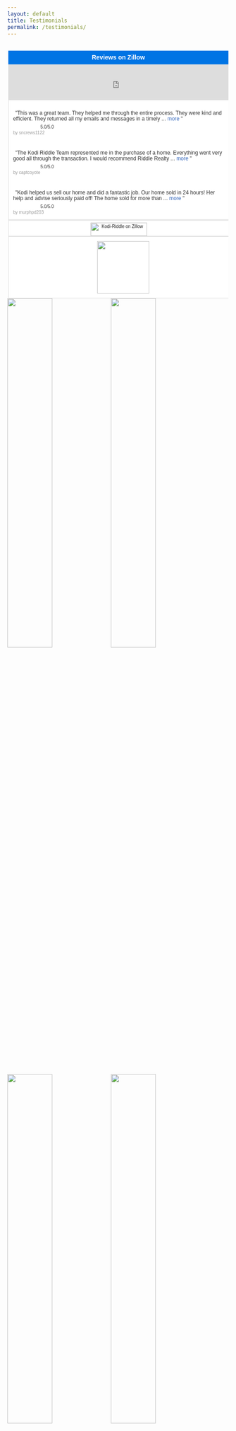 ```yaml
---
layout: default
title: Testimonials
permalink: /testimonials/
---
```

<br>
<div id="zillow-lender-reputation-large-widget" style="background-color: white; border: 0px none; color: #999999; font: normal normal normal 10px &quot;verdana&quot; , &quot;arial&quot; , sans-serif; height: auto; letter-spacing: 0px; line-height: 13px; margin: 0 auto; overflow: hidden; padding: 0px; text-align: center; text-indent: 0px; text-transform: none; width: 500px;">
<div style="background-color: #0074e4; border: 1px solid #0074e4; display: table-cell; height: 31px; overflow: hidden; text-align: center; vertical-align: middle; width: 500px;">
<div style="color: white; font-size: 14px; font-weight: bold; margin: 5px;">
Reviews on Zillow</div>
</div>
<div style="border-bottom: 1px solid #bdbabd; border-top: 0px none; border: 1px solid #dddddd; box-sizing: content-box; height: 78px; overflow: hidden; width: 500px;">
<iframe frameborder="0" height="78" scrolling="no" src="http://www.zillow.com/widgets/reputation/Rating.htm?did=rw-widget-container&amp;ezuid=X1-ZUyzx804bjax3d_1r7ky&amp;scrnname=Kodi-Riddle&amp;size=wide&amp;type=iframe&amp;zmod=true" style="display: block;" width="500"></iframe> </div>
<div style="border-width: 0px 1px 1px 1px; border: 1px solid #dddddd; box-sizing: content-box; overflow: hidden; width: 500px;">
<div id="review" style="padding: 10px;">
<span style="display: none;">2159797</span>
            <br />
<div style="text-align: left;">
<span style="color: #333333; font-size: 12px; font-weight: normal; margin: 0px 5px;">"This was a great team. They helped me through the entire process. They were kind and efficient. They returned all my emails and messages in a timely ... <a href="http://www.zillow.com/profile/Kodi-Riddle/Reviews/?review=2159797#{scrnnm=Kodi-Riddle}" style="color: #3366bb; cursor: pointer; font-size: 12px; font-weight: normal; text-decoration: none;" target="_blank"> more</a> "</span> </div>
<div style="margin-top: 5px; text-align: left;">
<div>
<img src="http://www.zillow.com/widgets/GetVersionedResource.htm?path=/static/images/rating-stars/rating-stars-500.png" style="border: 0px none; height: 11px; vertical-align: text-bottom; width: 57px;" /><span style="color: #333333; font-size: 10px; font-weight: normal; margin-left: 5px;">5.0/5.0</span> </div>
<div style="color: #999999; font-size: 10px; font-weight: normal;">
by <span id="reviewer">sncrews1122</span></div>
</div>
</div>
<div id="review" style="padding: 10px;">
<span style="display: none;">2151913</span>
            <br />
<div style="text-align: left;">
<span style="color: #333333; font-size: 12px; font-weight: normal; margin: 0px 5px;">"The Kodi Riddle Team represented me in the purchase of a home. Everything went very good all through the transaction. I would recommend Riddle Realty ... <a href="http://www.zillow.com/profile/Kodi-Riddle/Reviews/?review=2151913#{scrnnm=Kodi-Riddle}" style="color: #3366bb; cursor: pointer; font-size: 12px; font-weight: normal; text-decoration: none;" target="_blank"> more</a> "</span> </div>
<div style="margin-top: 5px; text-align: left;">
<div>
<img src="http://www.zillow.com/widgets/GetVersionedResource.htm?path=/static/images/rating-stars/rating-stars-500.png" style="border: 0px none; height: 11px; vertical-align: text-bottom; width: 57px;" /><span style="color: #333333; font-size: 10px; font-weight: normal; margin-left: 5px;">5.0/5.0</span> </div>
<div style="color: #999999; font-size: 10px; font-weight: normal;">
by <span id="reviewer">captcoyote</span></div>
</div>
</div>
<div id="review" style="padding: 10px;">
<span style="display: none;">2146011</span>
            <br />
<div style="text-align: left;">
<span style="color: #333333; font-size: 12px; font-weight: normal; margin: 0px 5px;">"Kodi helped us sell our home and did a fantastic job. Our home sold in 24 hours! Her help and advise seriously paid off! The home sold for more than ... <a href="http://www.zillow.com/profile/Kodi-Riddle/Reviews/?review=2146011#{scrnnm=Kodi-Riddle}" style="color: #3366bb; cursor: pointer; font-size: 12px; font-weight: normal; text-decoration: none;" target="_blank"> more</a> "</span> </div>
<div style="margin-top: 5px; text-align: left;">
<div>
<img src="http://www.zillow.com/widgets/GetVersionedResource.htm?path=/static/images/rating-stars/rating-stars-500.png" style="border: 0px none; height: 11px; vertical-align: text-bottom; width: 57px;" /><span style="color: #333333; font-size: 10px; font-weight: normal; margin-left: 5px;">5.0/5.0</span> </div>
<div style="color: #999999; font-size: 10px; font-weight: normal;">
by <span id="reviewer">murphpd203</span></div>
</div>
</div>
</div>
<div style="border-width: 0px 1px 1px; border: 1px solid #dddddd; box-sizing: content-box; overflow: hidden; width: 500px;">
<div style="margin: 5px 10px 0px;">
<span style="height: 30px; margin: 0px auto 5px; text-align: center; width: 128px;"> <span id="widgetFooterLink"><a href="http://www.zillow.com/profile/Kodi-Riddle/#{scrnnm=Kodi-Riddle}" style="text-decoration: none;" target="_blank"> <img alt="Kodi-Riddle on Zillow" src="http://www.zillow.com/widgets/GetVersionedResource.htm?path=/static/images/widgets/lender_reputation/zillow-expert_trsm.png" style="border: 0px none; height: 30px; width: 128px;" /> </a></span> </span> </div>
</div>
<div style="border-width: 0px 1px 1px; border: 1px solid #dddddd; overflow: hidden; padding: 10px; width: 500px;">
<span id="widgetFooterLink"><a href="http://www.zillow.com/phoenix-az/#{scrnnm=Kodi-Riddle}" target="_blank"><img src="http://www.zillow.com/widgets/GetVersionedResource.htm?path=/static/logos/Zillowlogo_150x40.gif" width="118px;" /></a></span> </div>
</div>
<a href="https://youtu.be/MFAUnwUEv28?list=PL6m5nOQEgWmkL03xJdF6yXU3Q-2QQ_nop"><img src="http://i.imgur.com/5WU0dXc.jpg" style="margin-right: 4px; width: 45%;" /></a>
<a href="https://youtu.be/A8C7tI4Mtcs?list=PL6m5nOQEgWmkL03xJdF6yXU3Q-2QQ_nop"><img src="http://i.imgur.com/agG2PoA.jpg" style="margin-right: 4px; width: 45%;" /></a>
<a href="https://youtu.be/q5xlZvs44fU?list=PL6m5nOQEgWmkL03xJdF6yXU3Q-2QQ_nop"><img src="http://i.imgur.com/3RiPk17.jpg" style="margin-right: 4px; width: 45%;" /></a>
<a href="https://youtu.be/XO_0_iRMBGQ?list=PL6m5nOQEgWmkL03xJdF6yXU3Q-2QQ_nop"><img src="http://i.imgur.com/BajjLA0.jpg" style="margin-right: 4px; width: 45%;" /></a>
<a href="https://youtu.be/Tl82RuTUgUU?list=PL6m5nOQEgWmkL03xJdF6yXU3Q-2QQ_nop"><img src="http://i.imgur.com/GtaLHGv.jpg" style="margin-right: 4px; width: 45%;" /></a>
<a href="https://youtu.be/ijLfdgvmI3Q?list=PL6m5nOQEgWmkL03xJdF6yXU3Q-2QQ_nop"><img src="http://i.imgur.com/OAoFJOV.jpg" style="margin-right: 4px; width: 45%;" /></a>
<a href="https://youtu.be/tcEx9-lehSk?list=PL6m5nOQEgWmkL03xJdF6yXU3Q-2QQ_nop"><img src="http://i.imgur.com/peTNyrA.jpg" style="margin-right: 4px; width: 45%;" /></a>
<a href="https://youtu.be/9J-VdekDCHU?list=PL6m5nOQEgWmkL03xJdF6yXU3Q-2QQ_nop"><img src="http://i.imgur.com/6UPxZNB.jpg" style="margin-right: 4px; width: 45%;" /></a>
<a href="https://youtu.be/uhrTA0uq7v0?list=PL6m5nOQEgWmkL03xJdF6yXU3Q-2QQ_nop"><img src="http://i.imgur.com/m3oECwi.jpg" style="margin-right: 4px; width: 45%;" /></a>
<a href="http://kodiriddle.blogspot.com/2016/08/how-we-impressed-jackie-and-linda-with.html"><img src="https://imgur.com/AKa6em2.jpg" style="margin-right: 4px; width: 45%;" /></a>
<a href="http://kodiriddle.blogspot.com/2016/07/how-we-brought-right-buyer-for-randy.html"><img src="https://imgur.com/cwV30hX.jpg" style="margin-right: 4px; width: 45%;" /></a>
<a href="http://kodiriddle.blogspot.com/2016/05/how-we-impressed-pete-with-our.html"><img src="https://imgur.com/mfyqmF1.jpg" style="margin-right: 4px; width: 45%;" /></a>
<a href="http://kodiriddle.blogspot.com/2016/04/how-we-sold-roy-and-nancy-home-while.html"><img alt="" src="https://imgur.com/YeIpxSk.jpg" style="margin-right: 4px; width: 45%;" /></a>
